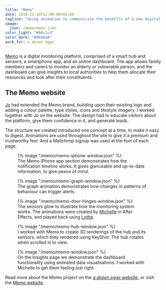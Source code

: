 ```yaml
---
title: "Memo"
date: 2018-12-10T12:00:00+01:00
tagline: "Using animation to communicate the benefits of a new digital telecare platform"
image:
  json: /memo/memo.json
color_light: "#60c1c4"
color_dark: "#00a0a8"
work_for: a dozen eggs
---
```


[Memo][1] is a digital monitoring platform, comprised of a smart hub and sensors, a smartphone app, and an online dashboard. The app allows family members and carers to monitor an elderly or vulnerable person, and the dashboard can give insights to local authorities to help them allocate their resources and look after their constituents.

## The Memo website

[Jo][2] had extended the Memo brand, building upon their existing logo and adding a colour palette, type styles, icons and lifestyle imagery. I worked together with Jo on the website. The design had to educate visitors about the platform, give them confidence in it, and generate leads.

The structure we created introduced one concept at a time, to make it easy to digest. Animations are used throughout the site to give it a premium and trustworthy feel. And a Mailchimp signup was used at the foot of each page.

<figure>
  <div class="c-image-background u-rounded">
    {% image "/memo/memo-iphone-window.json" %}
  </div>
  <figcaption>
    The Memo iPhone app section demonstrates how the notification timeline works. It gives glanceable and up-to-date information, to give peace of mind.
  </figcaption>
</figure>

<figure>
  <div class="c-image-background u-rounded">
    {% image "/memo/memo-graph-window.json" %}
  </div>
  <figcaption>
    The graph animation demonstrates how changes in patterns of behaviour can trigger alerts.
  </figcaption>
</figure>

<figure>
  <div class="c-image-background u-rounded">
    {% image "/memo/memo-door-hinges-window.json" %}
  </div>
  <figcaption>
    The sensors glow to illustrate how the monitoring system works. The animations were created by <a href="https://www.adozeneggs.co.uk/insights/author/michelle/" title="Michelle Barnett">Michelle</a> in After Effects, and played back using <a href="https://github.com/airbnb/lottie-web">Lottie</a>.
  </figcaption>
</figure>

<figure>
  <div class="c-image-background u-rounded">
    {% image "/memo/memo-hub-window.json" %}
  </div>
  <figcaption>
    I worked with Memo to create 3D renderings of the hub and its sensors, which they rendered using KeyShot. The hub rotates when scrolled in to view.
  </figcaption>
</figure>

<figure>
  <div class="c-image-background u-rounded">
    {% image "/memo/memo-window.json" %}
  </div>
  <figcaption>
    On the Insights page we demonstrate the dashboard functionality using animated data visualisations. I worked with Michelle to get them feeling just right.
  </figcaption>
</figure>

Read more about the Memo project on the [_a dozen eggs_ website][3], or visit the [Memo website][1].

[1]: https://memohub.co.uk/ "Memo Hub website"
[2]: https://www.adozeneggs.co.uk/insights/author/jo/ "Jo Wdowiak"
[3]: https://www.adozeneggs.co.uk/portfolio/project/memo/
